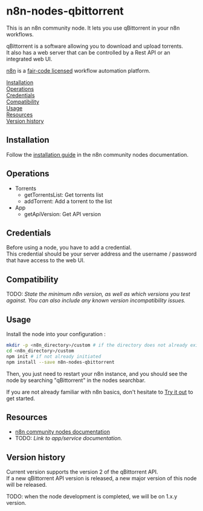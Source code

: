 # n8n-nodes-qbittorrent

This is an n8n community node. It lets you use qBittorrent in your n8n workflows.

qBittorrent is a software allowing you to download and upload torrents.  
It also has a web server that can be controlled by a Rest API or an integrated web UI.

[n8n](https://n8n.io/) is a [fair-code licensed](https://docs.n8n.io/reference/license/) workflow automation platform.

[Installation](#installation)  
[Operations](#operations)  
[Credentials](#credentials) <!-- delete if no auth needed -->  
[Compatibility](#compatibility)  
[Usage](#usage) <!-- delete if not using this section -->  
[Resources](#resources)  
[Version history](#version-history) <!-- delete if not using this section -->

## Installation

Follow the [installation guide](https://docs.n8n.io/integrations/community-nodes/installation/) in the n8n community nodes documentation.

## Operations

<!-- TEMPLATE -->
<!-- - <operation category> -->
<!-- 	- <operation name>: <operation description> -->

- Torrents
  - getTorrentsList: Get torrents list
  - addTorrent: Add a torrent to the list
- App
  - getApiVersion: Get API version

## Credentials

Before using a node, you have to add a credential.  
This credential should be your server address and the username / password that have access to the web UI.

## Compatibility

TODO: _State the minimum n8n version, as well as which versions you test against. You can also include any known version incompatibility issues._

## Usage

Install the node into your configuration :  

```bash
mkdir -p <n8n_directory>/custom # if the directory does not already exist
cd <n8n_directory>/custom
npm init # if not already initiated
npm install --save n8n-nodes-qbittorrent
```

Then, you just need to restart your n8n instance, and you should see the node by searching "qBittorrent" in the nodes searchbar.  

If you are not already familiar with n8n basics, don't hesitate to [Try it out](https://docs.n8n.io/try-it-out/) to get started.

## Resources

- [n8n community nodes documentation](https://docs.n8n.io/integrations/community-nodes/)
- TODO: _Link to app/service documentation._

## Version history

Current version supports the version 2 of the qBittorrent API.  
If a new qBittorrent API version is released, a new major version of this node will be released.  

TODO: when the node development is completed, we will be on 1.x.y version.
